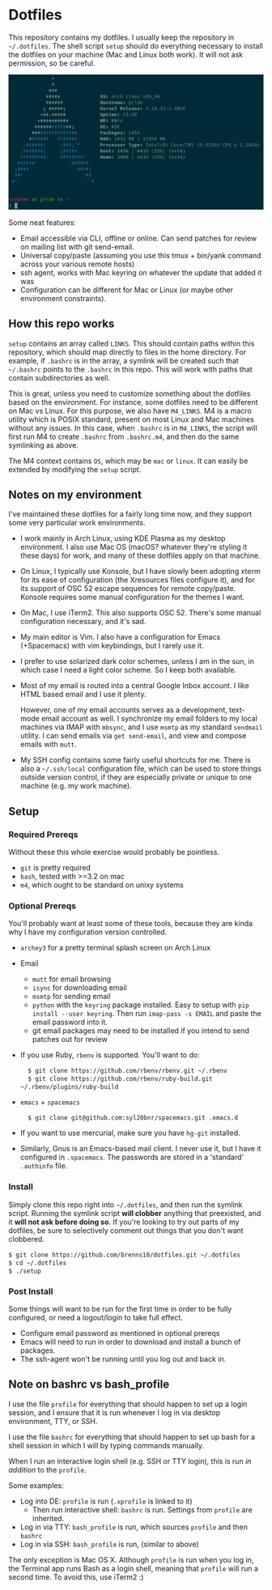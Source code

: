 # Dotfiles

This repository contains my dotfiles. I usually keep the repository in
`~/.dotfiles`. The shell script `setup` should do everything necessary to
install the dotfiles on your machine (Mac and Linux both work). It will not ask
permission, so be careful.

![terminal preview](term.png)

Some neat features:
- Email accessible via CLI, offline or online. Can send patches for review on
  mailing list with git send-email.
- Universal copy/paste (assuming you use this tmux + bin/yank command across
  your various remote hosts)
- ssh agent, works with Mac keyring on whatever the update that added it was
- Configuration can be different for Mac or Linux (or maybe other environment
  constraints).

## How this repo works

`setup` contains an array called `LINKS`. This should contain paths within this
repository, which should map directly to files in the home directory. For
example, if `.bashrc` is in the array, a symlink will be created such that
`~/.bashrc` points to the `.bashrc` in this repo. This will work with paths that
contain subdirectories as well.

This is great, unless you need to customize something about the dotfiles based
on the environment. For instance, some dotfiles need to be different on Mac vs
Linux. For this purpose, we also have `M4_LINKS`. M4 is a macro utility which is
POSIX standard, present on most Linux and Mac machines without any issues. In
this case, when `.bashrc` is in `M4_LINKS`, the script will first run M4 to
create `.bashrc` from `.bashrc.m4`, and then do the same symlinking as above.

The M4 context contains `OS`, which may be `mac` or `linux`. It can easily be
extended by modifying the `setup` script.

## Notes on my environment

I've maintained these dotfiles for a fairly long time now, and they support some
very particular work environments.


- I work mainly in Arch Linux, using KDE Plasma as my desktop environment. I
  also use Mac OS (macOS? whatever they're styling it these days) for work, and
  many of these dotfiles apply on that machine.

- On Linux, I typically use Konsole, but I have slowly been adopting xterm for
  its ease of configuration (the Xresources files configure it), and for its
  support of OSC 52 escape sequences for remote copy/paste. Konsole requires
  some manual configuration for the themes I want.

- On Mac, I use iTerm2. This also supports OSC 52. There's some manual
  configuration necessary, and it's sad.

- My main editor is Vim. I also have a configuration for Emacs (+Spacemacs) with
  vim keybindings, but I rarely use it.

- I prefer to use solarized dark color schemes, unless I am in the sun, in which
  case I need a light color scheme. So I keep both available.

- Most of my email is routed into a central Google Inbox account. I like HTML
  based email and I use it plenty.

  However, one of my email accounts serves as a development, text-mode email
  account as well. I synchronize my email folders to my local machines via IMAP
  with `mbsync`, and I use `msmtp` as my standard `sendmail` utility. I can send
  emails via `get send-email`, and view and compose emails with `mutt`.

- My SSH config contains some fairly useful shortcuts for me. There is also a
  `~/.ssh/local` configuration file, which can be used to store things outside
  version control, if they are especially private or unique to one machine (e.g.
  my work machine).

## Setup

### Required Prereqs

Without these this whole exercise would probably be pointless.

- `git` is pretty required
- `bash`, tested with >=3.2 on mac
- `m4`, which ought to be standard on unixy systems

### Optional Prereqs

You'll probably want at least some of these tools, because they are kinda why I
have my configuration version controlled.

- `archey3` for a pretty terminal splash screen on Arch Linux
- Email
  - `mutt` for email browsing
  - `isync` for downloading email
  - `msmtp` for sending email
  - `python` with the `keyring` package installed. Easy to setup with
    `pip install --user keyring`. Then run `imap-pass -s EMAIL` and paste the
    email password into it.
  - git email packages may need to be installed if you intend to send patches
    out for review
- If you use Ruby, `rbenv` is supported. You'll want to do:

        $ git clone https://github.com/rbenv/rbenv.git ~/.rbenv
        $ git clone https://github.com/rbenv/ruby-build.git ~/.rbenv/plugins/ruby-build

- `emacs` + `spacemacs`

        $ git clone git@github.com:syl20bnr/spacemacs.git .emacs.d

- If you want to use mercurial, make sure you have `hg-git` installed.
- Similarly, Gnus is an Emacs-based mail client. I never use it, but I have it
  configured in `.spacemacs`. The passwords are stored in a 'standard'
  `.authinfo` file.

### Install

Simply clone this repo right into `~/.dotfiles`, and then run the symlink
script. Running the symlink script **will clobber** anything that preexisted,
and it **will not ask before doing so**. If you're looking to try out parts of
my dotfiles, be sure to selectively comment out things that you don't want
clobbered.

    $ git clone https://github.com/brenns10/dotfiles.git ~/.dotfiles
    $ cd ~/.dotfiles
    $ ./setup

### Post Install

Some things will want to be run for the first time in order to be fully
configured, or need a logout/login to take full effect.

- Configure email password as mentioned in optional prereqs
- Emacs will need to run in order to download and install a bunch of packages.
- The ssh-agent won't be running until you log out and back in.

## Note on bashrc vs bash_profile

I use the file `profile` for everything that should happen to set up a login
session, and I ensure that it is run whenever I log in via desktop environment,
TTY, or SSH.

I use the file `bashrc` for everything that should happen to set up bash for a
shell session in which I will by typing commands manually.

When I run an interactive login shell (e.g. SSH or TTY login), this is run *in
addition* to the `profile`.

Some examples:
- Log into DE: `profile` is run (`.xprofile` is linked to it)
    - Then run interactive shell: `bashrc` is run. Settings from `profile` are
      inherited.
- Log in via TTY: `bash_profile` is run, which sources `profile` and then
  `bashrc`
- Log in via SSH: `bash_profile` is run, (similar to above)

The only exception is Mac OS X. Although `profile` is run when you log in, the
Terminal app runs Bash as a login shell, meaning that `profile` will run a
second time. To avoid this, use iTerm2 :)
